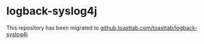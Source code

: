 # logback-syslog4j
This repository has been migrated to [github.toasttab.com/toasttab/logback-syslog4j](https://github.toasttab.com/toasttab/logback-syslog4j)